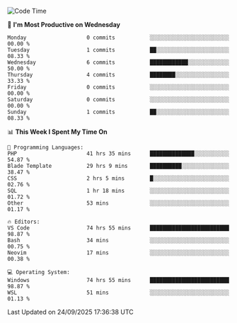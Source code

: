 <!--START_SECTION:waka-->
![Code Time](http://img.shields.io/badge/Code%20Time-5%2C946%20hrs%2053%20mins-blue)

📅 **I'm Most Productive on Wednesday** 

```text
Monday                   0 commits           ░░░░░░░░░░░░░░░░░░░░░░░░░   00.00 % 
Tuesday                  1 commits           ██░░░░░░░░░░░░░░░░░░░░░░░   08.33 % 
Wednesday                6 commits           ████████████░░░░░░░░░░░░░   50.00 % 
Thursday                 4 commits           ████████░░░░░░░░░░░░░░░░░   33.33 % 
Friday                   0 commits           ░░░░░░░░░░░░░░░░░░░░░░░░░   00.00 % 
Saturday                 0 commits           ░░░░░░░░░░░░░░░░░░░░░░░░░   00.00 % 
Sunday                   1 commits           ██░░░░░░░░░░░░░░░░░░░░░░░   08.33 % 
```


📊 **This Week I Spent My Time On** 

```text
💬 Programming Languages: 
PHP                      41 hrs 35 mins      ██████████████░░░░░░░░░░░   54.87 % 
Blade Template           29 hrs 9 mins       ██████████░░░░░░░░░░░░░░░   38.47 % 
CSS                      2 hrs 5 mins        █░░░░░░░░░░░░░░░░░░░░░░░░   02.76 % 
SQL                      1 hr 18 mins        ░░░░░░░░░░░░░░░░░░░░░░░░░   01.72 % 
Other                    53 mins             ░░░░░░░░░░░░░░░░░░░░░░░░░   01.17 % 

🔥 Editors: 
VS Code                  74 hrs 55 mins      █████████████████████████   98.87 % 
Bash                     34 mins             ░░░░░░░░░░░░░░░░░░░░░░░░░   00.75 % 
Neovim                   17 mins             ░░░░░░░░░░░░░░░░░░░░░░░░░   00.38 % 

💻 Operating System: 
Windows                  74 hrs 55 mins      █████████████████████████   98.87 % 
WSL                      51 mins             ░░░░░░░░░░░░░░░░░░░░░░░░░   01.13 % 
```


 Last Updated on 24/09/2025 17:36:38 UTC
<!--END_SECTION:waka-->
